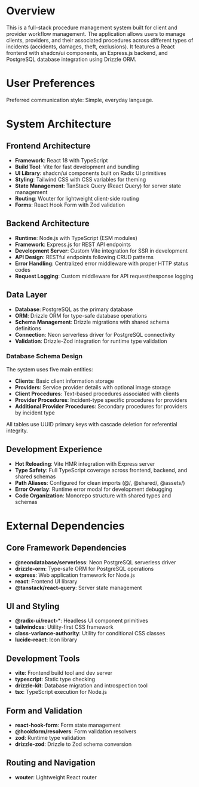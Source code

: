 # Overview

This is a full-stack procedure management system built for client and provider workflow management. The application allows users to manage clients, providers, and their associated procedures across different types of incidents (accidents, damages, theft, exclusions). It features a React frontend with shadcn/ui components, an Express.js backend, and PostgreSQL database integration using Drizzle ORM.

# User Preferences

Preferred communication style: Simple, everyday language.

# System Architecture

## Frontend Architecture
- **Framework**: React 18 with TypeScript
- **Build Tool**: Vite for fast development and bundling
- **UI Library**: shadcn/ui components built on Radix UI primitives
- **Styling**: Tailwind CSS with CSS variables for theming
- **State Management**: TanStack Query (React Query) for server state management
- **Routing**: Wouter for lightweight client-side routing
- **Forms**: React Hook Form with Zod validation

## Backend Architecture
- **Runtime**: Node.js with TypeScript (ESM modules)
- **Framework**: Express.js for REST API endpoints
- **Development Server**: Custom Vite integration for SSR in development
- **API Design**: RESTful endpoints following CRUD patterns
- **Error Handling**: Centralized error middleware with proper HTTP status codes
- **Request Logging**: Custom middleware for API request/response logging

## Data Layer
- **Database**: PostgreSQL as the primary database
- **ORM**: Drizzle ORM for type-safe database operations
- **Schema Management**: Drizzle migrations with shared schema definitions
- **Connection**: Neon serverless driver for PostgreSQL connectivity
- **Validation**: Drizzle-Zod integration for runtime type validation

### Database Schema Design
The system uses five main entities:
- **Clients**: Basic client information storage
- **Providers**: Service provider details with optional image storage
- **Client Procedures**: Text-based procedures associated with clients
- **Provider Procedures**: Incident-type specific procedures for providers
- **Additional Provider Procedures**: Secondary procedures for providers by incident type

All tables use UUID primary keys with cascade deletion for referential integrity.

## Development Experience
- **Hot Reloading**: Vite HMR integration with Express server
- **Type Safety**: Full TypeScript coverage across frontend, backend, and shared schemas
- **Path Aliases**: Configured for clean imports (@/, @shared/, @assets/)
- **Error Overlay**: Runtime error modal for development debugging
- **Code Organization**: Monorepo structure with shared types and schemas

# External Dependencies

## Core Framework Dependencies
- **@neondatabase/serverless**: Neon PostgreSQL serverless driver
- **drizzle-orm**: Type-safe ORM for PostgreSQL operations
- **express**: Web application framework for Node.js
- **react**: Frontend UI library
- **@tanstack/react-query**: Server state management

## UI and Styling
- **@radix-ui/react-***: Headless UI component primitives
- **tailwindcss**: Utility-first CSS framework
- **class-variance-authority**: Utility for conditional CSS classes
- **lucide-react**: Icon library

## Development Tools
- **vite**: Frontend build tool and dev server
- **typescript**: Static type checking
- **drizzle-kit**: Database migration and introspection tool
- **tsx**: TypeScript execution for Node.js

## Form and Validation
- **react-hook-form**: Form state management
- **@hookform/resolvers**: Form validation resolvers
- **zod**: Runtime type validation
- **drizzle-zod**: Drizzle to Zod schema conversion

## Routing and Navigation
- **wouter**: Lightweight React router